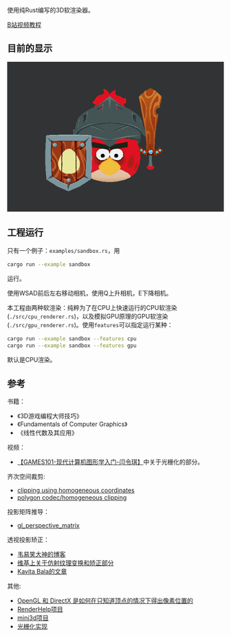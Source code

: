 使用纯Rust编写的3D软渲染器。

[B站视频教程](https://www.bilibili.com/video/BV1Nv4y1p79o/?spm_id_from=333.999.0.0&vd_source=cb60c670b9b482f512a7f10d235b9b30)

## 目前的显示

![snapshot](./snapshot/snapshot.gif)

## 工程运行

只有一个例子：`examples/sandbox.rs`，用

```bash
cargo run --example sandbox
```

运行。

使用WSAD前后左右移动相机，使用Q上升相机，E下降相机。

本工程由两种软渲染：纯粹为了在CPU上快速运行的CPU软渲染(`./src/cpu_renderer.rs`)，以及模拟GPU原理的GPU软渲染(`./src/gpu_renderer.rs`)。使用`features`可以指定运行某种：

```bash
cargo run --example sandbox --features cpu
cargo run --example sandbox --features gpu
```

默认是CPU渲染。

## 参考

书籍：
* 《3D游戏编程大师技巧》
* 《Fundamentals of Computer Graphics》
* 《线性代数及其应用》

视频：
* [【GAMES101-现代计算机图形学入门-闫令琪】](https://www.bilibili.com/video/BV1X7411F744/?share_source=copy_web&vd_source=e1b8baee842192a0e6b2b7d9ef8e10ef)中关于光栅化的部分。

齐次空间裁剪:
* [clipping using homogeneous coordinates](https://citeseerx.ist.psu.edu/document?repid=rep1&type=pdf&doi=497a973878c87e357ff4741b394eb106eb510177)
* [polygon codec/homogeneous clipping](https://fabiensanglard.net/polygon_codec/)

投影矩阵推导：
* [gl_perspective_matrix](http://www.songho.ca/opengl/gl_projectionmatrix.html)

透视投影矫正：
* [韦易笑大神的博客](https://www.skywind.me/blog/archives/1363)
* [维基上关于仿射纹理变换和矫正部分](https://en.wikipedia.org/wiki/Texture_mapping#Affine_texture_mapping)
* [Kavita Bala的文章](https://www.cs.cornell.edu/courses/cs4620/2015fa/lectures/PerspectiveCorrectZU.pdf)

其他:
* [OpenGL 和 DirectX 是如何在只知道顶点的情况下得出像素位置的](https://www.zhihu.com/question/48299522/answer/799333394)
* [RenderHelp项目](https://github.com/skywind3000/RenderHelp)
* [mini3d项目](https://github.com/skywind3000/mini3d)
* [光栅化实现](https://www.scratchapixel.com/lessons/3d-basic-rendering/rasterization-practical-implementation/overview-rasterization-algorithm.html)
